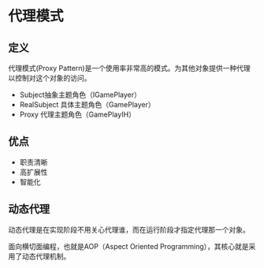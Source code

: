 # 代理模式

## 定义
代理模式(Proxy Pattern)是一个使用率非常高的模式。为其他对象提供一种代理以控制对这个对象的访问。

* Subject抽象主题角色（IGamePlayer）
* RealSubject 具体主题角色（GamePlayer）
* Proxy 代理主题角色（GamePlayIH）

## 优点
* 职责清晰
* 高扩展性
* 智能化

## 动态代理
动态代理是在实现阶段不用关心代理谁，而在运行阶段才指定代理那一个对象。

面向横切面编程，也就是AOP（Aspect Oriented Programming），其核心就是采用了动态代理机制。

